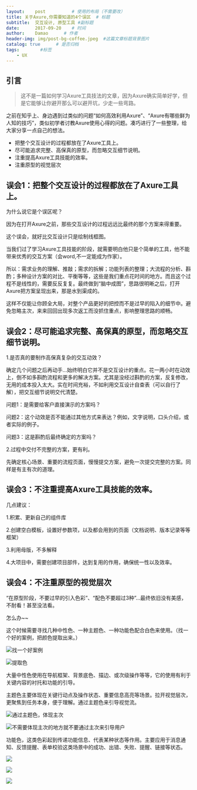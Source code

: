 ```yaml
---
layout:    post          # 使用的布局（不需要改）
title: 关于Axure,你需要知道的4个误区  # 标题 
subtitle:  交互设计, 原型工具 #副标题
date:      2017-09-20    # 时间
author:    Damao      # 作者
header-img: img/post-bg-coffee.jpeg  #这篇文章标题背景图片
catalog: true      # 是否归档
tags:        #标签
    - UX
---
```


## 引言
>这不是一篇如何学习Axure工具技法的文章，因为Axure确实简单好学，但是它能够让你避开那么可以避开坑，少走一些弯路。

之前在知乎上、身边遇到过类似的问题“如何高效利用Axure”、“Axure有哪些鲜为人知的技巧”，类似初学者讨教Axure使用心得的问题。凑巧进行了一些整理，给大家分享一点自己的想法。

* 把整个交互设计的过程都放在了Axure工具上。
* 尽可能追求完整、高保真的原型，而忽略交互细节说明。
* 注重提高Axure工具技能的效率。
* 注重原型的视觉层次

## 误会1：把整个交互设计的过程都放在了Axure工具上。

为什么说它是个误区呢？

因为在打开Axure之前，那些交互设计的过程远远比最终的那个方案来得重要。

这个误会，就好比交互设计只是绘制线框图。

当我们过了学习Axure工具技能的阶段，就需要明白他只是个简单的工具，他不能带来优秀的交互方案（会word,不一定能成为作家）。

所以：需求业务的理解、推敲；需求的拆解；功能列表的整理；大流程的分析、斟酌；多种设计方案的对比、平衡等等，这些是我们重点花时间的地方。而且这个过程不是线性的，需要反反复复。最终做到“脑中成图”，思路很明晰之后，打开Axure把方案呈现出来，那是水到渠成的。

这样不仅能让你顾全大局，对整个产品更好的把控而不是过早的陷入的细节中。避免忽略主次，来来回回出现多次返工而没抓住重点，影响整理思路的顺畅。

## 误会2：尽可能追求完整、高保真的原型，而忽略交互细节说明。

1.是否真的要制作高保真复杂的交互动效？

确定几个问题之后再动手...始终明白它并不是交互设计的重点。花一两小时在动效上，倒不如多斟酌流程和更多的解决方案。尤其是没经过斟酌的方案，反复修改，无用的成本投入太大。实在时间充裕，不如利用交互设计自查表（可以自行了解），把交互细节说明交代清楚。

问题1：是需要给客户直接演示的方案吗？

问题2：这个动效是否不能通过其他方式来表达？例如，文字说明，口头介绍，或者实际的例子。

问题3：这是斟酌后最终确定的方案吗？

2.过程中交付不完整的方案，更有利。

先确定核心场景、重要的流程页面，慢慢提交方案，避免一次提交完整的方案。同样是有主有次的道理。

## 误会3：不注重提高Axure工具技能的效率。

几点建议：

1.积累、更新自己的组件库

2.创建空白模板，设置好参数项，以及都会用到的页面（文档说明、版本记录等等框架）

3.利用母版，不多解释

4.大项目中，需要创建项目部件，达到复用的作用，确保统一性以及效率。

## 误会4：不注重原型的视觉层次

“在原型阶段，不要过早的引入色彩”、“配色不要超过3种”...最终依旧没有美感，不耐看！甚至没法看。

怎么办~~

这个时候需要寻找几种中性色、一种主题色、一种功能色配合白色来使用。（找一个好的案例，把颜色提取出来。）

![找一个好案例](http://upload-images.jianshu.io/upload_images/1708731-a0433a81c8d93ff0?imageMogr2/auto-orient/strip%7CimageView2/2/w/1240)

![提取色](http://upload-images.jianshu.io/upload_images/1708731-926c50c2aa0328cd?imageMogr2/auto-orient/strip%7CimageView2/2/w/1240)

大量中性色使用在导航框架、背景底色、描边、或次级操作等等，它的使用有利于关键内容的衬托和功能的引导。

主题色主要体现在关键行动点及操作状态、重要信息高亮等场景。拉开视觉层次，更聚焦到任务本身，便于理解。通过主题色来引导视觉流。

![通过主题色，体现主次](http://upload-images.jianshu.io/upload_images/1708731-0e93de3e65ef1df6?imageMogr2/auto-orient/strip%7CimageView2/2/w/1240)

![不需要体现主次的地方就不要通过主次来引导用户](http://upload-images.jianshu.io/upload_images/1708731-a9a7c5ef4c1fb20b?imageMogr2/auto-orient/strip%7CimageView2/2/w/1240)

功能色，这类色彩起到传递功能信息、代表某种状态等作用。主要应用于消息通知、反馈提醒、表单校验这类场景中的成功、出错、失败、提醒、链接等状态。

![](http://upload-images.jianshu.io/upload_images/1708731-270c95c5ab3629e8?imageMogr2/auto-orient/strip%7CimageView2/2/w/1240)

![](http://upload-images.jianshu.io/upload_images/1708731-b4cbaa1ffe1386ef?imageMogr2/auto-orient/strip%7CimageView2/2/w/1240)

![](http://upload-images.jianshu.io/upload_images/1708731-3dd050c506e92cfe?imageMogr2/auto-orient/strip%7CimageView2/2/w/1240)
